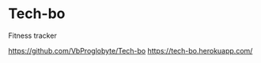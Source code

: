 # Tech-bo
Fitness tracker




https://github.com/VbProglobyte/Tech-bo
https://tech-bo.herokuapp.com/